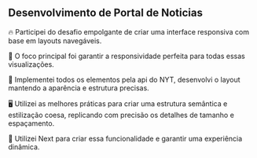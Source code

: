 
## Desenvolvimento de Portal de Noticias

🔥 Participei do desafio empolgante de criar uma interface responsiva com base em layouts navegáveis.

🎨 O foco principal foi garantir a responsividade perfeita para todas essas visualizações.

💼 Implementei todos os elementos pela api do NYT, desenvolvi o layout mantendo a aparência e estrutura precisas.

🖥️ Utilizei as melhores práticas para criar uma estrutura semântica e estilização coesa, replicando com precisão os detalhes de tamanho e espaçamento.

🎉 Utilizei Next para criar essa funcionalidade e garantir uma experiência dinâmica.

